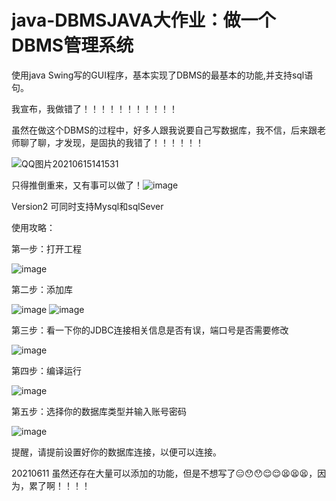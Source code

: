 # java-DBMSJAVA大作业：做一个DBMS管理系统
使用java Swing写的GUI程序，基本实现了DBMS的最基本的功能,并支持sql语句。


我宣布，我做错了！！！！！！！！！！！

虽然在做这个DBMS的过程中，好多人跟我说要自己写数据库，我不信，后来跟老师聊了聊，才发现，是固执的我错了！！！！！！

![QQ图片20210615141531](https://user-images.githubusercontent.com/85092561/122003049-206ab100-cde5-11eb-8130-5a56adcb192b.gif)


只得推倒重来，又有事可以做了！![image](https://user-images.githubusercontent.com/85092561/122002847-daade880-cde4-11eb-8f97-ad9066879e2c.png)


Version2 可同时支持Mysql和sqlSever

使用攻略：

第一步：打开工程

![image](https://user-images.githubusercontent.com/85092561/121652598-64e90a80-cace-11eb-8083-c74eb21b7fe3.png)

第二步：添加库

![image](https://user-images.githubusercontent.com/85092561/121652779-9530a900-cace-11eb-9806-3c5ab88ba091.png)
![image](https://user-images.githubusercontent.com/85092561/121652842-a7124c00-cace-11eb-9027-95694d75344d.png)

第三步：看一下你的JDBC连接相关信息是否有误，端口号是否需要修改

![image](https://user-images.githubusercontent.com/85092561/121653071-e3de4300-cace-11eb-9d6e-f1e124ff663c.png)

第四步：编译运行

![image](https://user-images.githubusercontent.com/85092561/121653270-1720d200-cacf-11eb-9784-6631a52c39bc.png)

第五步：选择你的数据库类型并输入账号密码

![image](https://user-images.githubusercontent.com/85092561/121653373-361f6400-cacf-11eb-9c2e-98aadf902ce4.png)

提醒，请提前设置好你的数据库连接，以便可以连接。

20210611
虽然还存在大量可以添加的功能，但是不想写了😑😯😯😌😌😫😫😫，因为，累了啊！！！！
